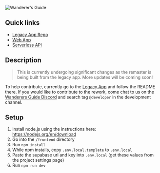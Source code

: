 ![Wanderer's Guide](https://wanderersguide.app/images/logo.png "Wanderer's Guide logo")

## Quick links

- [Legacy App Repo](https://github.com/wanderers-guide/wanderers-guide)
- [Web App](./frontend)
- [Serverless API](./supabase)

## Description

> This is currently undergoing significant changes as the remaster is being built from the legacy app. More updates will be coming soon!

To help contribute, currently go to the [Legacy App](https://github.com/wanderers-guide/wanderers-guide) and follow the README there. If you would like to contribute to the rework, come chat to us on the [Wanderers Guide Discord](https://discord.gg/kxCpa6G) and search tag `@developer` in the development channel.

## Setup

1. Install node.js using the instructions here: <https://nodejs.org/en/download>
2. Go into the `/frontend` directory
3. Run `npm install`
4. While npm installs, copy `.env.local.template` to `.env.local`
5. Paste the supabase url and key into `.env.local` (get these values from the project settings page)
6. Run `npm run dev`
